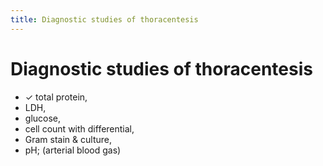 ```yaml
---
title: Diagnostic studies of thoracentesis
---
```

# Diagnostic studies of thoracentesis


* ✓ total protein, 
* LDH, 
* glucose, 
* cell count with differential, 
* Gram stain & culture, 
* pH; (arterial blood gas) 

